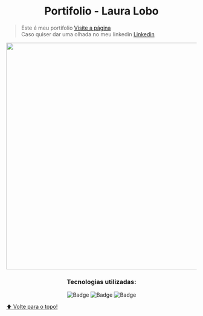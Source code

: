 <h1 align="center">Portifolio - Laura Lobo</h1>

> Este é meu portifolio <a href="http://joyful-douhua-b84752.netlify.app" target="_blank">Visite a página</a> <br>
> Caso quiser dar uma olhada no meu linkedin <a href="https://www.linkedin.com/in/lauraaloboo/">Linkedin</a>

<p align="center">
  <img width="600 height="400 src="portifoliolaura.gif">
</p>

<div align="center">
 <h3 align="center">Tecnologias utilizadas:</h3>
 

 
![Badge](https://img.shields.io/badge/HTML5-E34F26?style=for-the-badge&logo=html5&logoColor=white)
![Badge](https://img.shields.io/badge/CSS3-1572B6?style=for-the-badge&logo=css3&logoColor=white)
![Badge](https://img.shields.io/badge/JavaScript-323330?style=for-the-badge&logo=javascript&logoColor=F7DF1E)

</div>



[⬆ Volte para o topo!](https://github.com/LauraLobo/Portifolio-Laura)<br>
